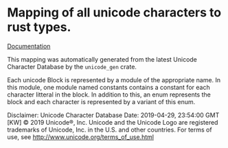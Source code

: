 Mapping of all unicode characters to rust types.
===
[Documentation](https://pierrechevalier83.github.io/unicode_types/unicode_types/index.html)

This mapping was automatically generated from the latest Unicode
Character Database by the `unicode_gen` crate.

Each unicode Block is represented by a module of the appropriate name.
In this module, one module named constants contains a constant for each
character litteral in the block.
In addition to this, an enum represents the block and each character
is represented by a variant of this enum.

Disclaimer:
Unicode Character Database
Date: 2019-04-29, 23:54:00 GMT [KW]
© 2019 Unicode®, Inc.
Unicode and the Unicode Logo are registered trademarks of Unicode,
Inc. in the U.S. and other countries.
For terms of use, see http://www.unicode.org/terms_of_use.html
